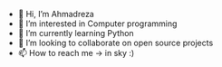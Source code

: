 - 👋 Hi, I’m Ahmadreza
- 👀 I’m interested in Computer programming
- 🌱 I’m currently learning Python
- 💞️ I’m looking to collaborate on open source projects
- 📫 How to reach me -> in sky :)

<!---
mamalrms10/mamalrms10 is a ✨ special ✨ repository because its `README.md` (this file) appears on your GitHub profile.
You can click the Preview link to take a look at your changes.
--->
